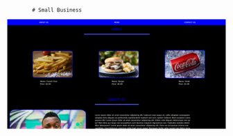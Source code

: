             # Small Business

<a href="https://dstorr.github.io/minibusiness.github.io/">
  <img src="minibusiness.png">
</a>
